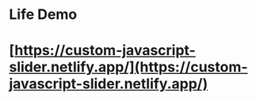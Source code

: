 # Life Demo 
# [https://custom-javascript-slider.netlify.app/](https://custom-javascript-slider.netlify.app/)
